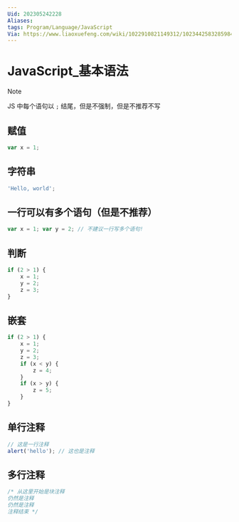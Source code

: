 ```yaml
---
Uid: 202305242228
Aliases: 
tags: Program/Language/JavaScript
Via: https://www.liaoxuefeng.com/wiki/1022910821149312/1023442583285984
---
```

# JavaScript_基本语法

> [!note]
> JS 中每个语句以 `;` 结尾，但是不强制，但是不推荐不写

## 赋值

```js
var x = 1;
```

## 字符串

```js
'Hello, world';
```

## 一行可以有多个语句（但是不推荐）

```js
var x = 1; var y = 2; // 不建议一行写多个语句!
```

## 判断

```js
if (2 > 1) {
    x = 1;
    y = 2;
    z = 3;
}
```

## 嵌套

```js
if (2 > 1) {
    x = 1;
    y = 2;
    z = 3;
    if (x < y) {
        z = 4;
    }
    if (x > y) {
        z = 5;
    }
}
```

## 单行注释

```js
// 这是一行注释
alert('hello'); // 这也是注释
```

## 多行注释

```js
/* 从这里开始是块注释
仍然是注释
仍然是注释
注释结束 */
```